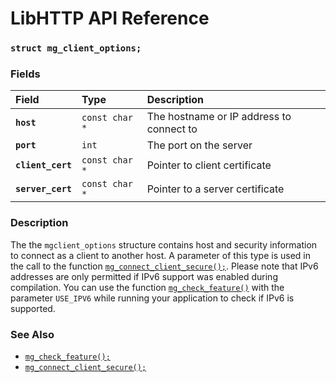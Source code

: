 # LibHTTP API Reference

### `struct mg_client_options;`

### Fields

| Field | Type | Description |
| :--- | :--- | :--- |
|**`host`**|`const char *`|The hostname or IP address to connect to|
|**`port`**|`int`|The port on the server|
|**`client_cert`**|`const char *`|Pointer to client certificate|
|**`server_cert`**|`const char *`|Pointer to a server certificate|

### Description

The the `mgclient_options` structure contains host and security information to connect as a client to another host. A parameter of this type is used in the call to the function [`mg_connect_client_secure();`](mg_connect_client_secure.md). Please note that IPv6 addresses are only permitted if IPv6 support was enabled during compilation. You can use the function [`mg_check_feature()`](mg_check_feature.md) with the parameter `USE_IPV6` while running your application to check if IPv6 is supported.

### See Also

* [`mg_check_feature();`](mg_check_feature.md)
* [`mg_connect_client_secure();`](mg_connect_client_secure.md)
